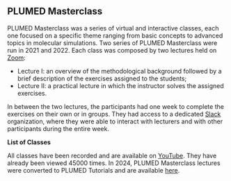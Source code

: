 PLUMED Masterclass
------------------

PLUMED Masterclass was a series of virtual and interactive classes, each one
focused on a specific theme ranging from basic concepts to advanced topics in molecular simulations.
Two series of PLUMED Masterclass were run in 2021 and 2022.
Each class was composed by two lectures held on [Zoom](https://zoom.us/): 
* Lecture I: an overview of the methodological background followed by a brief description of the exercises assigned to the students;
* Lecture II: a practical lecture in which the instructor solves the assigned exercises.

In between the two lectures, the participants had one week to complete the exercises on their own or in groups.
They had access to a dedicated [Slack](https://slack.com/) organization, where they were able to
interact with lecturers and with other participants during the entire week.

__List of Classes__

All classes have been recorded and are available on [YouTube](www.youtube.com/@plumedorg1402). They have already been viewed 45000 times.
In 2024, PLUMED Masterclass lectures were converted to PLUMED Tutorials and are available [here](www.plumed-tutorials.org/browse?search=masterclass).


